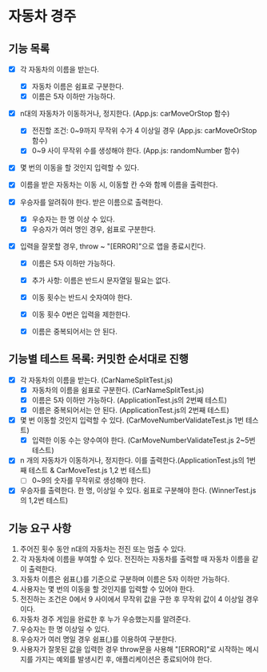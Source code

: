 # 자동차 경주

## 기능 목록
- [x] 각 자동차의 이름을 받는다.
    - [x] 자동차 이름은 쉼표로 구분한다.
    - [x] 이름은 5자 이하만 가능하다.

- [x] n대의 자동차가 이동하거나, 정지한다. (App.js: carMoveOrStop 함수)
    - [x] 전진할 조건: 0~9까지 무작위 수가 4 이상일 경우 (App.js: carMoveOrStop 함수)
    - [x] 0~9 사이 무작위 수를 생성해야 한다. (App.js: randomNumber 함수)
 
- [x] 몇 번의 이동을 할 것인지 입력할 수 있다.

- [x] 이름을 받은 자동차는 이동 시, 이동할 칸 수와 함께 이름을 출력한다.

- [x] 우승자를 알려줘야 한다. 받은 이름으로 출력한다.
    - [x] 우승자는 한 명 이상 수 있다.
    - [x] 우승자가 여러 명인 경우, 쉼표로 구분한다.

- [x] 입력을 잘못할 경우, throw ~ "[ERROR]"으로 앱을 종료시킨다.
    - [x] 이름은 5자 이하만 가능하다.
    - [x] 추가 사항: 이름은 반드시 문자열일 필요는 없다.
    - [x] 이동 횟수는 반드시 숫자여야 한다.
    - [x] 이동 횟수 0번은 입력을 제한한다.
    - [x] 이름은 중복되어서는 안 된다.


## 기능별 테스트 목록: 커밋한 순서대로 진행
- [x] 각 자동차의 이름을 받는다. (CarNameSplitTest.js)
    - [x] 자동차의 이름을 쉼표로 구분한다. (CarNameSplitTest.js)
    - [x] 이름은 5자 이하만 가능하다. (ApplicationTest.js의 2번째 테스트)
    - [x] 이름은 중복되어서는 안 된다. (ApplicationTest.js의 2번째 테스트)

- [x] 몇 번 이동할 것인지 입력할 수 있다. (CarMoveNumberValidateTest.js 1번 테스트)
    - [x] 입력한 이동 수는 양수여야 한다. (CarMoveNumberValidateTest.js 2~5번 테스트)

- [x] n 개의 자동차가 이동하거나, 정지한다. 이를 출력한다.(ApplicationTest.js의 1번째 테스트 & CarMoveTest.js 1,2 번 테스트)
    - [ ] 0~9의 숫자를 무작위로 생성해야 한다.

- [x] 우승자를 출력한다. 한 명, 이상일 수 있다. 쉼표로 구분해야 한다. (WinnerTest.js의 1,2번 테스트)

## 기능 요구 사항
1. 주어진 횟수 동안 n대의 자동차는 전진 또는 멈출 수 있다.
2. 각 자동차에 이름을 부여할 수 있다. 전진하는 자동차를 출력할 때 자동차 이름을 같이 출력한다.
3. 자동차 이름은 쉼표(,)를 기준으로 구분하며 이름은 5자 이하만 가능하다.
4. 사용자는 몇 번의 이동을 할 것인지를 입력할 수 있어야 한다.
5. 전진하는 조건은 0에서 9 사이에서 무작위 값을 구한 후 무작위 값이 4 이상일 경우이다.
6. 자동차 경주 게임을 완료한 후 누가 우승했는지를 알려준다.
7. 우승자는 한 명 이상일 수 있다.
8. 우승자가 여러 명일 경우 쉼표(,)를 이용하여 구분한다.
9. 사용자가 잘못된 값을 입력한 경우 throw문을 사용해 "[ERROR]"로 시작하는 메시지를 가지는 예외를 발생시킨 후, 애플리케이션은 종료되어야 한다.